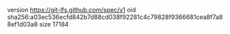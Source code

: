 version https://git-lfs.github.com/spec/v1
oid sha256:a03ec536ecfd842b7d88cd038f92281c4c79828f9366681cea8f7a88ef1d03a8
size 17184
